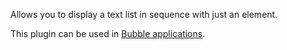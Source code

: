 Allows you to display a text list in sequence with just an element.

 This plugin can be used in [Bubble applications](https://bubble.io).
